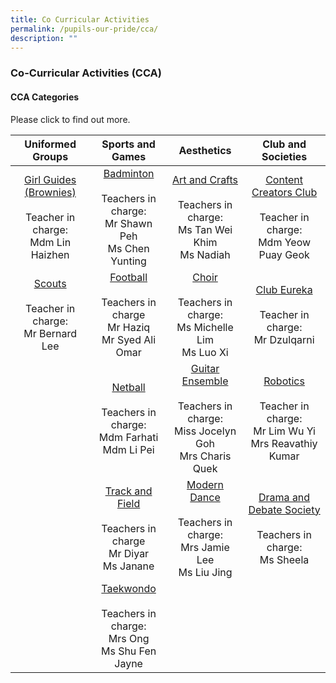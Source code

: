 ```yaml
---
title: Co Curricular Activities
permalink: /pupils-our-pride/cca/
description: ""
---
```

### Co-Curricular Activities (CCA)

#### CCA Categories

Please click to find out more.

| Uniformed Groups 	| Sports and Games 	| Aesthetics 	| Club and Societies 	|
|:---:	|:---:	|:---:	|:---:	|
| [Girl Guides (Brownies)](/cca/Uniformed-Group/girl-guides)<br><br>Teacher in charge:<br>Mdm Lin Haizhen 	| [Badminton](/cca/Sports-and-Games/badminton)<br><br>Teachers in charge:<br>Mr Shawn Peh<br>Ms Chen Yunting 	| [Art and Crafts](/cca/Aesthetics/art-and-crafts)<br><br>Teachers in charge:<br>Ms Tan Wei Khim<br>Ms Nadiah 	| [Content Creators Club](/cca/Club-and-Societies/content-creators-club)<br><br>Teacher in charge:<br>Mdm Yeow Puay Geok 	|
| [Scouts](/cca/Uniformed-Group/scouts)<br><br>Teacher in charge:<br>Mr Bernard Lee 	| [Football](https://staging.d19higur8fqack.amplifyapp.com/cca/Sports-and-Games/football)<br><br>Teachers in charge<br>Mr Haziq<br>Mr Syed Ali Omar 	| [Choir](/cca/Aesthetics/choir)<br><br>Teachers in charge:<br>Ms Michelle Lim<br>Ms Luo Xi 	| [Club Eureka](/cca/Club-and-Societies/club-eureka) <br><br>Teacher in charge:<br>Mr Dzulqarni 	|
|  	| [Netball](/cca/Sports-and-Games/netball)<br><br>Teachers in charge:<br>Mdm Farhati<br>Mdm Li Pei 	| [Guitar Ensemble](/cca/Aesthetics/guitar-ensemble)<br><br>Teachers in charge:<br>Miss Jocelyn Goh<br>Mrs Charis Quek 	| [Robotics](/cca/Club-and-Societies/robotics)<br><br>Teacher in charge:<br>Mr Lim Wu Yi<br>Mrs Reavathiy Kumar 	|
|  	| [Track and Field](/cca/Sports-and-Games/track-and-field)<br><br>Teachers in charge<br>Mr Diyar<br>Ms Janane 	| [Modern Dance](/cca/Aesthetics/modern-dance)<br><br>Teachers in charge:<br>Mrs Jamie Lee<br>Ms Liu Jing 	| [Drama and Debate Society](/cca/Club-and-Societies/drama-and-debate-society)<br><br>Teachers in charge:<br>Ms Sheela 	|
|  	| [Taekwondo](/cca/Sports-and-Games/taekwondo)<br><br>Teachers in charge:<br>Mrs Ong<br>Ms Shu Fen Jayne 	|  	|  	|